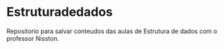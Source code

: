 # Estruturadedados
Repositorio para salvar conteudos das aulas de Estrutura de dados com o professor Nisston.
